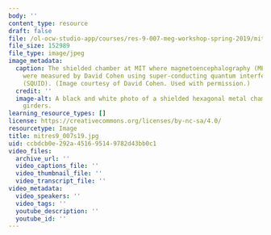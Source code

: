 ```yaml
---
body: ''
content_type: resource
draft: false
file: /ol-ocw-studio-app/courses/res-9-007-meg-workshop-spring-2019/mitres9_007s19.jpg
file_size: 152989
file_type: image/jpeg
image_metadata:
  caption: The shielded chamber at MIT where magnetoencephalography (MEG) signals
    were measured by David Cohen using super-conducting quantum interference devices
    (SQUID). (Image courtesy of David Cohen. Used with permission.)
  credit: ''
  image-alt: A black and white photo of a shielded hexagonal metal chamber atop metal
    girders.
learning_resource_types: []
license: https://creativecommons.org/licenses/by-nc-sa/4.0/
resourcetype: Image
title: mitres9_007s19.jpg
uid: ccbdcb0e-292a-4516-9514-9782d43bb0c1
video_files:
  archive_url: ''
  video_captions_file: ''
  video_thumbnail_file: ''
  video_transcript_file: ''
video_metadata:
  video_speakers: ''
  video_tags: ''
  youtube_description: ''
  youtube_id: ''
---
```

